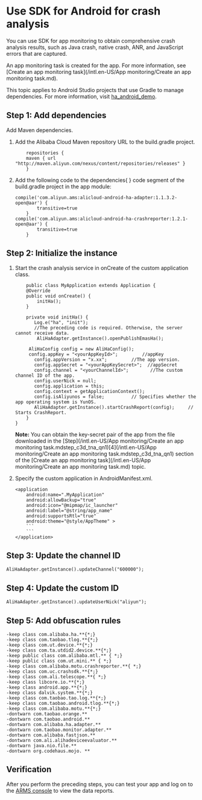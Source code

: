 # Use SDK for Android for crash analysis

You can use SDK for app monitoring to obtain comprehensive crash analysis results, such as Java crash, native crash, ANR, and JavaScript errors that are captured.

An app monitoring task is created for the app. For more information, see [Create an app monitoring task](/intl.en-US/App monitoring/Create an app monitoring task.md).

This topic applies to Android Studio projects that use Gradle to manage dependencies. For more information, visit [ha\_android\_demo](https://github.com/aliyun/alicloud-android-demo/tree/master/ha_android_demo).

## Step 1: Add dependencies

Add Maven dependencies.

1.  Add the Alibaba Cloud Maven repository URL to the build.gradle project.

    ```
        repositories {    
        maven { url "http://maven.aliyun.com/nexus/content/repositories/releases" }
        }
    ```

2.  Add the following code to the dependencies\{ \} code segment of the build.gradle project in the app module:

    ```
    compile('com.aliyun.ams:alicloud-android-ha-adapter:1.1.3.2-open@aar') {
            transitive=true
        }
    compile('com.aliyun.ams:alicloud-android-ha-crashreporter:1.2.1-open@aar') {
            transitive=true
        }
    ```


## Step 2: Initialize the instance

1.  Start the crash analysis service in onCreate of the custom application class.

    ```
        public class MyApplication extends Application {
        @Override
        public void onCreate() {
            initHa();
        }
    
        private void initHa() {
           Log.e("ha", "init");
           //The preceding code is required. Otherwise, the server cannot receive data.
            AliHaAdapter.getInstance().openPublishEmasHa();
    
         AliHaConfig config = new AliHaConfig();
         config.appKey = "<yourAppKeyId>";         //appKey
           config.appVersion = "x.xx";         //The app version.
           config.appSecret = "<yourAppKeySecret>";  //appSecret
           config.channel = "<yourChannelId>";        //The custom channel ID of the app.
           config.userNick = null;
           config.application = this;
           config.context = getApplicationContext();
           config.isAliyunos = false;          // Specifies whether the app operating system is YunOS.
           AliHaAdapter.getInstance().startCrashReport(config);     // Starts CrashReport.
        }
    }
    ```

    **Note:** You can obtain the key-secret pair of the app from the file downloaded in the [Step](/intl.en-US/App monitoring/Create an app monitoring task.mdstep_c3d_tna_qn1)[4](/intl.en-US/App monitoring/Create an app monitoring task.mdstep_c3d_tna_qn1) section of the [Create an app monitoring task](/intl.en-US/App monitoring/Create an app monitoring task.md) topic.

2.  Specify the custom application in AndroidManifest.xml.

    ```
    <application
        android:name=".MyApplication"
        android:allowBackup="true"
        android:icon="@mipmap/ic_launcher"
        android:label="@string/app_name"
        android:supportsRtl="true"
        android:theme="@style/AppTheme" >
        ```
        ```
    </application>
    ```


## Step 3: Update the channel ID

```
AliHaAdapter.getInstance().updateChannel("600000");
```

## Step 4: Update the custom ID

```
AliHaAdapter.getInstance().updateUserNick("aliyun");
```

## Step 5: Add obfuscation rules

```
-keep class com.alibaba.ha.**{*;}
-keep class com.taobao.tlog.**{*;}
-keep class com.ut.device.**{*;}
-keep class com.ta.utdid2.device.**{*;}
-keep public class com.alibaba.mtl.** { *;}
-keep public class com.ut.mini.** { *;}
-keep class com.alibaba.motu.crashreporter.**{ *;}
-keep class com.uc.crashsdk.**{*;}
-keep class com.ali.telescope.**{ *;}
-keep class libcore.io.**{*;}
-keep class android.app.**{*;}
-keep class dalvik.system.**{*;}
-keep class com.taobao.tao.log.**{*;}
-keep class com.taobao.android.tlog.**{*;}
-keep class com.alibaba.motu.**{*;}
-dontwarn com.taobao.orange.**
-dontwarn com.taobao.android.**
-dontwarn com.alibaba.ha.adapter.**
-dontwarn com.taobao.monitor.adapter.**
-dontwarn com.alibaba.fastjson.**
-dontwarn com.ali.alihadeviceevaluator.**
-dontwarn java.nio.file.**
-dontwarn org.codehaus.mojo. **
```

## Verification

After you perform the preceding steps, you can test your app and log on to the [ARMS console](https://arms-intl.console.aliyun.com/#/home) to view the data reports.

